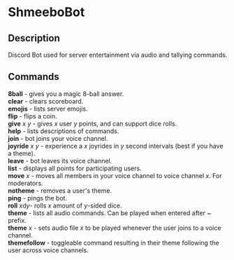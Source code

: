 # ShmeeboBot
## Description
Discord Bot used for server entertainment via audio and tallying commands.

## Commands
**8ball** - gives you a magic 8-ball answer. \
**clear** - clears scoreboard. \
**emojis** - lists server emojis. \
**flip** - flips a coin. \
**give** *x* *y* - gives *x* user *y* points, and can support dice rolls. \
**help** - lists descriptions of commands. \
**join** - bot joins your voice channel. \
**joyride** *x* *y* - experience a *x* joyrides in *y* second intervals (best if you have a theme). \
**leave** - bot leaves its voice channel. \
**list** - displays all points for participating users. \
**move** *x* - moves all members in your voice channel to voice channel *x*. For moderators. \
**notheme** - removes a user's theme. \
**ping** - pings the bot. \
**roll** *x*d*y*- rolls *x* amount of *y*-sided dice. \
**theme** - lists all audio commands. Can be played when entered after ~ prefix. \
**theme** *x* - sets audio file *x* to be played whenever the user joins to a voice channel. \
**themefollow** - toggleable command resulting in their theme following the user across voice channels.
